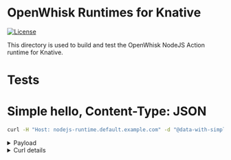 <!--
#
# Licensed to the Apache Software Foundation (ASF) under one or more
# contributor license agreements.  See the NOTICE file distributed with
# this work for additional information regarding copyright ownership.
# The ASF licenses this file to You under the Apache License, Version 2.0
# (the "License"); you may not use this file except in compliance with
# the License.  You may obtain a copy of the License at
#
#     http://www.apache.org/licenses/LICENSE-2.0
#
# Unless required by applicable law or agreed to in writing, software
# distributed under the License is distributed on an "AS IS" BASIS,
# WITHOUT WARRANTIES OR CONDITIONS OF ANY KIND, either express or implied.
# See the License for the specific language governing permissions and
# limitations under the License.
#
-->

# OpenWhisk Runtimes for Knative

[![License](https://img.shields.io/badge/license-Apache--2.0-blue.svg)](http://www.apache.org/licenses/LICENSE-2.0)

This directory is used to build and test the OpenWhisk NodeJS Action runtime for Knative.

# Tests

# Simple hello, Content-Type: JSON
```bash
curl -H "Host: nodejs-runtime.default.example.com" -d "@data-with-simple-hello.json" -H "Content-Type: application/json" http://localhost/init -v
```

<details>
  <summary>Payload</summary>
    
```bash
cat data-with-simple-hello.json
{
    "value": {
        "name" : "helloNodeJS",
        "main" : "main",
        "binary": false,
        "code" : "function main() {return {payload: 'HI'};}"
    }
}
```
</details>

<details>
  <summary>Curl details</summary>
  
  ### 
*   Trying ::1...
* TCP_NODELAY set
* Connected to localhost (::1) port 80 (#0)
> POST /init HTTP/1.1
> Host: nodejs-runtime.default.example.com
> User-Agent: curl/7.54.0
> Accept: */*
> Content-Type: application/json
> Content-Length: 164
>
* upload completely sent off: 164 out of 164 bytes
< HTTP/1.1 200 OK
< content-length: 11
< content-type: application/json; charset=utf-8
< date: Tue, 29 Jan 2019 20:50:08 GMT
< etag: W/"b-2MeHcbdPiKDIdPsWUDKemTPAQvg"
< server: envoy
< x-envoy-upstream-service-time: 8626
< x-powered-by: Express
<
* Connection #0 to host localhost left intact
{"OK":true}
```
</details>


```bash
kubectl logs nodejs-runtime-00001-deployment-66896df589-25cv4 -c user-container
Hello World from NodeJS runtime
**************************
DEBUGGER: config
{ port: 8080, apiHost: undefined, allowConcurrent: undefined }
**************************
DEBUGGER: app
{ [EventEmitter: app]
  _events: [Object: null prototype] { mount: [Function: onmount] },
  _eventsCount: 1,
  _maxListeners: undefined,
  setMaxListeners: [Function: setMaxListeners],
  getMaxListeners: [Function: getMaxListeners],
  emit: [Function: emit],
  addListener: [Function: addListener],
  on: [Function: addListener],
  prependListener: [Function: prependListener],
  once: [Function: once],
  prependOnceListener: [Function: prependOnceListener],
  removeListener: [Function: removeListener],
  off: [Function: removeListener],
  removeAllListeners: [Function: removeAllListeners],
  listeners: [Function: listeners],
  rawListeners: [Function: rawListeners],
  listenerCount: [Function: listenerCount],
  eventNames: [Function: eventNames],
  init: [Function: init],
  defaultConfiguration: [Function: defaultConfiguration],
  lazyrouter: [Function: lazyrouter],
  handle: [Function: handle],
  use: [Function: use],
  route: [Function: route],
  engine: [Function: engine],
  param: [Function: param],
  set: [Function: set],
  path: [Function: path],
  enabled: [Function: enabled],
  disabled: [Function: disabled],
  enable: [Function: enable],
  disable: [Function: disable],
  acl: [Function],
  bind: [Function],
  checkout: [Function],
  connect: [Function],
  copy: [Function],
  delete: [Function],
  get: [Function],
  head: [Function],
  link: [Function],
  lock: [Function],
  'm-search': [Function],
  merge: [Function],
  mkactivity: [Function],
  mkcalendar: [Function],
  mkcol: [Function],
  move: [Function],
  notify: [Function],
  options: [Function],
  patch: [Function],
  post: [Function],
  propfind: [Function],
  proppatch: [Function],
  purge: [Function],
  put: [Function],
  rebind: [Function],
  report: [Function],
  search: [Function],
  source: [Function],
  subscribe: [Function],
  trace: [Function],
  unbind: [Function],
  unlink: [Function],
  unlock: [Function],
  unsubscribe: [Function],
  all: [Function: all],
  del: [Function],
  render: [Function: render],
  listen: [Function: listen],
  request: IncomingMessage { app: [Circular] },
  response: ServerResponse { app: [Circular] },
  cache: {},
  engines: {},
  settings:
   { 'x-powered-by': true,
     etag: 'weak',
     'etag fn': [Function: generateETag],
     env: 'development',
     'query parser': 'extended',
     'query parser fn': [Function: parseExtendedQueryString],
     'subdomain offset': 2,
     'trust proxy': false,
     'trust proxy fn': [Function: trustNone],
     view: [Function: View],
     views: '/nodejsAction/views',
     'jsonp callback name': 'callback' },
  locals:
   [Object: null prototype] {
     settings:
      { 'x-powered-by': true,
        etag: 'weak',
        'etag fn': [Function: generateETag],
        env: 'development',
        'query parser': 'extended',
        'query parser fn': [Function: parseExtendedQueryString],
        'subdomain offset': 2,
        'trust proxy': false,
        'trust proxy fn': [Function: trustNone],
        view: [Function: View],
        views: '/nodejsAction/views',
        'jsonp callback name': 'callback' } },
  mountpath: '/' }
**************************
DEBUGGER: Starting the server
[Function: start]
**************************
DEBUGGER: app
{ [EventEmitter: app]
  _events: [Object: null prototype] { mount: [Function: onmount] },
  _eventsCount: 1,
  _maxListeners: undefined,
  setMaxListeners: [Function: setMaxListeners],
  getMaxListeners: [Function: getMaxListeners],
  emit: [Function: emit],
  addListener: [Function: addListener],
  on: [Function: addListener],
  prependListener: [Function: prependListener],
  once: [Function: once],
  prependOnceListener: [Function: prependOnceListener],
  removeListener: [Function: removeListener],
  off: [Function: removeListener],
  removeAllListeners: [Function: removeAllListeners],
  listeners: [Function: listeners],
  rawListeners: [Function: rawListeners],
  listenerCount: [Function: listenerCount],
  eventNames: [Function: eventNames],
  init: [Function: init],
  defaultConfiguration: [Function: defaultConfiguration],
  lazyrouter: [Function: lazyrouter],
  handle: [Function: handle],
  use: [Function: use],
  route: [Function: route],
  engine: [Function: engine],
  param: [Function: param],
  set: [Function: set],
  path: [Function: path],
  enabled: [Function: enabled],
  disabled: [Function: disabled],
  enable: [Function: enable],
  disable: [Function: disable],
  acl: [Function],
  bind: [Function],
  checkout: [Function],
  connect: [Function],
  copy: [Function],
  delete: [Function],
  get: [Function],
  head: [Function],
  link: [Function],
  lock: [Function],
  'm-search': [Function],
  merge: [Function],
  mkactivity: [Function],
  mkcalendar: [Function],
  mkcol: [Function],
  move: [Function],
  notify: [Function],
  options: [Function],
  patch: [Function],
  post: [Function],
  propfind: [Function],
  proppatch: [Function],
  purge: [Function],
  put: [Function],
  rebind: [Function],
  report: [Function],
  search: [Function],
  source: [Function],
  subscribe: [Function],
  trace: [Function],
  unbind: [Function],
  unlink: [Function],
  unlock: [Function],
  unsubscribe: [Function],
  all: [Function: all],
  del: [Function],
  render: [Function: render],
  listen: [Function: listen],
  request: IncomingMessage { app: [Circular] },
  response: ServerResponse { app: [Circular] },
  cache: {},
  engines: {},
  settings:
   { 'x-powered-by': true,
     etag: 'weak',
     'etag fn': [Function: generateETag],
     env: 'development',
     'query parser': 'extended',
     'query parser fn': [Function: parseExtendedQueryString],
     'subdomain offset': 2,
     'trust proxy': false,
     'trust proxy fn': [Function: trustNone],
     view: [Function: View],
     views: '/nodejsAction/views',
     'jsonp callback name': 'callback',
     port: 8080 },
  locals:
   [Object: null prototype] {
     settings:
      { 'x-powered-by': true,
        etag: 'weak',
        'etag fn': [Function: generateETag],
        env: 'development',
        'query parser': 'extended',
        'query parser fn': [Function: parseExtendedQueryString],
        'subdomain offset': 2,
        'trust proxy': false,
        'trust proxy fn': [Function: trustNone],
        view: [Function: View],
        views: '/nodejsAction/views',
        'jsonp callback name': 'callback',
        port: 8080 } },
  mountpath: '/' }
**************************
DEBUGGER: app
{ [EventEmitter: app]
  _events: [Object: null prototype] { mount: [Function: onmount] },
  _eventsCount: 1,
  _maxListeners: undefined,
  setMaxListeners: [Function: setMaxListeners],
  getMaxListeners: [Function: getMaxListeners],
  emit: [Function: emit],
  addListener: [Function: addListener],
  on: [Function: addListener],
  prependListener: [Function: prependListener],
  once: [Function: once],
  prependOnceListener: [Function: prependOnceListener],
  removeListener: [Function: removeListener],
  off: [Function: removeListener],
  removeAllListeners: [Function: removeAllListeners],
  listeners: [Function: listeners],
  rawListeners: [Function: rawListeners],
  listenerCount: [Function: listenerCount],
  eventNames: [Function: eventNames],
  init: [Function: init],
  defaultConfiguration: [Function: defaultConfiguration],
  lazyrouter: [Function: lazyrouter],
  handle: [Function: handle],
  use: [Function: use],
  route: [Function: route],
  engine: [Function: engine],
  param: [Function: param],
  set: [Function: set],
  path: [Function: path],
  enabled: [Function: enabled],
  disabled: [Function: disabled],
  enable: [Function: enable],
  disable: [Function: disable],
  acl: [Function],
  bind: [Function],
  checkout: [Function],
  connect: [Function],
  copy: [Function],
  delete: [Function],
  get: [Function],
  head: [Function],
  link: [Function],
  lock: [Function],
  'm-search': [Function],
  merge: [Function],
  mkactivity: [Function],
  mkcalendar: [Function],
  mkcol: [Function],
  move: [Function],
  notify: [Function],
  options: [Function],
  patch: [Function],
  post: [Function],
  propfind: [Function],
  proppatch: [Function],
  purge: [Function],
  put: [Function],
  rebind: [Function],
  report: [Function],
  search: [Function],
  source: [Function],
  subscribe: [Function],
  trace: [Function],
  unbind: [Function],
  unlink: [Function],
  unlock: [Function],
  unsubscribe: [Function],
  all: [Function: all],
  del: [Function],
  render: [Function: render],
  listen: [Function: listen],
  request: IncomingMessage { app: [Circular] },
  response: ServerResponse { app: [Circular] },
  cache: {},
  engines: {},
  settings:
   { 'x-powered-by': true,
     etag: 'weak',
     'etag fn': [Function: generateETag],
     env: 'development',
     'query parser': 'extended',
     'query parser fn': [Function: parseExtendedQueryString],
     'subdomain offset': 2,
     'trust proxy': false,
     'trust proxy fn': [Function: trustNone],
     view: [Function: View],
     views: '/nodejsAction/views',
     'jsonp callback name': 'callback',
     port: 8080 },
  locals:
   [Object: null prototype] {
     settings:
      { 'x-powered-by': true,
        etag: 'weak',
        'etag fn': [Function: generateETag],
        env: 'development',
        'query parser': 'extended',
        'query parser fn': [Function: parseExtendedQueryString],
        'subdomain offset': 2,
        'trust proxy': false,
        'trust proxy fn': [Function: trustNone],
        view: [Function: View],
        views: '/nodejsAction/views',
        'jsonp callback name': 'callback',
        port: 8080 } },
  mountpath: '/',
  _router:
   { [Function: router]
     params: {},
     _params: [],
     caseSensitive: false,
     mergeParams: undefined,
     strict: false,
     stack: [ [Layer], [Layer], [Layer] ] } }
**************************
DEBUGGER: app
{ [EventEmitter: app]
  _events: [Object: null prototype] { mount: [Function: onmount] },
  _eventsCount: 1,
  _maxListeners: undefined,
  setMaxListeners: [Function: setMaxListeners],
  getMaxListeners: [Function: getMaxListeners],
  emit: [Function: emit],
  addListener: [Function: addListener],
  on: [Function: addListener],
  prependListener: [Function: prependListener],
  once: [Function: once],
  prependOnceListener: [Function: prependOnceListener],
  removeListener: [Function: removeListener],
  off: [Function: removeListener],
  removeAllListeners: [Function: removeAllListeners],
  listeners: [Function: listeners],
  rawListeners: [Function: rawListeners],
  listenerCount: [Function: listenerCount],
  eventNames: [Function: eventNames],
  init: [Function: init],
  defaultConfiguration: [Function: defaultConfiguration],
  lazyrouter: [Function: lazyrouter],
  handle: [Function: handle],
  use: [Function: use],
  route: [Function: route],
  engine: [Function: engine],
  param: [Function: param],
  set: [Function: set],
  path: [Function: path],
  enabled: [Function: enabled],
  disabled: [Function: disabled],
  enable: [Function: enable],
  disable: [Function: disable],
  acl: [Function],
  bind: [Function],
  checkout: [Function],
  connect: [Function],
  copy: [Function],
  delete: [Function],
  get: [Function],
  head: [Function],
  link: [Function],
  lock: [Function],
  'm-search': [Function],
  merge: [Function],
  mkactivity: [Function],
  mkcalendar: [Function],
  mkcol: [Function],
  move: [Function],
  notify: [Function],
  options: [Function],
  patch: [Function],
  post: [Function],
  propfind: [Function],
  proppatch: [Function],
  purge: [Function],
  put: [Function],
  rebind: [Function],
  report: [Function],
  search: [Function],
  source: [Function],
  subscribe: [Function],
  trace: [Function],
  unbind: [Function],
  unlink: [Function],
  unlock: [Function],
  unsubscribe: [Function],
  all: [Function: all],
  del: [Function],
  render: [Function: render],
  listen: [Function: listen],
  request: IncomingMessage { app: [Circular] },
  response: ServerResponse { app: [Circular] },
  cache: {},
  engines: {},
  settings:
   { 'x-powered-by': true,
     etag: 'weak',
     'etag fn': [Function: generateETag],
     env: 'development',
     'query parser': 'extended',
     'query parser fn': [Function: parseExtendedQueryString],
     'subdomain offset': 2,
     'trust proxy': false,
     'trust proxy fn': [Function: trustNone],
     view: [Function: View],
     views: '/nodejsAction/views',
     'jsonp callback name': 'callback',
     port: 8080 },
  locals:
   [Object: null prototype] {
     settings:
      { 'x-powered-by': true,
        etag: 'weak',
        'etag fn': [Function: generateETag],
        env: 'development',
        'query parser': 'extended',
        'query parser fn': [Function: parseExtendedQueryString],
        'subdomain offset': 2,
        'trust proxy': false,
        'trust proxy fn': [Function: trustNone],
        view: [Function: View],
        views: '/nodejsAction/views',
        'jsonp callback name': 'callback',
        port: 8080 } },
  mountpath: '/',
  _router:
   { [Function: router]
     params: {},
     _params: [],
     caseSensitive: false,
     mergeParams: undefined,
     strict: false,
     stack: [ [Layer], [Layer], [Layer], [Layer] ] } }
**************************
DEBUGGER: app
{ [EventEmitter: app]
  _events: [Object: null prototype] { mount: [Function: onmount] },
  _eventsCount: 1,
  _maxListeners: undefined,
  setMaxListeners: [Function: setMaxListeners],
  getMaxListeners: [Function: getMaxListeners],
  emit: [Function: emit],
  addListener: [Function: addListener],
  on: [Function: addListener],
  prependListener: [Function: prependListener],
  once: [Function: once],
  prependOnceListener: [Function: prependOnceListener],
  removeListener: [Function: removeListener],
  off: [Function: removeListener],
  removeAllListeners: [Function: removeAllListeners],
  listeners: [Function: listeners],
  rawListeners: [Function: rawListeners],
  listenerCount: [Function: listenerCount],
  eventNames: [Function: eventNames],
  init: [Function: init],
  defaultConfiguration: [Function: defaultConfiguration],
  lazyrouter: [Function: lazyrouter],
  handle: [Function: handle],
  use: [Function: use],
  route: [Function: route],
  engine: [Function: engine],
  param: [Function: param],
  set: [Function: set],
  path: [Function: path],
  enabled: [Function: enabled],
  disabled: [Function: disabled],
  enable: [Function: enable],
  disable: [Function: disable],
  acl: [Function],
  bind: [Function],
  checkout: [Function],
  connect: [Function],
  copy: [Function],
  delete: [Function],
  get: [Function],
  head: [Function],
  link: [Function],
  lock: [Function],
  'm-search': [Function],
  merge: [Function],
  mkactivity: [Function],
  mkcalendar: [Function],
  mkcol: [Function],
  move: [Function],
  notify: [Function],
  options: [Function],
  patch: [Function],
  post: [Function],
  propfind: [Function],
  proppatch: [Function],
  purge: [Function],
  put: [Function],
  rebind: [Function],
  report: [Function],
  search: [Function],
  source: [Function],
  subscribe: [Function],
  trace: [Function],
  unbind: [Function],
  unlink: [Function],
  unlock: [Function],
  unsubscribe: [Function],
  all: [Function: all],
  del: [Function],
  render: [Function: render],
  listen: [Function: listen],
  request: IncomingMessage { app: [Circular] },
  response: ServerResponse { app: [Circular] },
  cache: {},
  engines: {},
  settings:
   { 'x-powered-by': true,
     etag: 'weak',
     'etag fn': [Function: generateETag],
     env: 'development',
     'query parser': 'extended',
     'query parser fn': [Function: parseExtendedQueryString],
     'subdomain offset': 2,
     'trust proxy': false,
     'trust proxy fn': [Function: trustNone],
     view: [Function: View],
     views: '/nodejsAction/views',
     'jsonp callback name': 'callback',
     port: 8080 },
  locals:
   [Object: null prototype] {
     settings:
      { 'x-powered-by': true,
        etag: 'weak',
        'etag fn': [Function: generateETag],
        env: 'development',
        'query parser': 'extended',
        'query parser fn': [Function: parseExtendedQueryString],
        'subdomain offset': 2,
        'trust proxy': false,
        'trust proxy fn': [Function: trustNone],
        view: [Function: View],
        views: '/nodejsAction/views',
        'jsonp callback name': 'callback',
        port: 8080 } },
  mountpath: '/',
  _router:
   { [Function: router]
     params: {},
     _params: [],
     caseSensitive: false,
     mergeParams: undefined,
     strict: false,
     stack: [ [Layer], [Layer], [Layer], [Layer], [Layer] ] } }
**************************
DEBUGGER: Status is
ready
**************************
DEBUGGER: Returning 200
{ name: 'helloNodeJS',
  main: 'main',
  binary: false,
  code: 'function main() {return {payload: \'HI\'};}' }
```

```bash
curl -H "Host: nodejs-runtime.default.example.com" -H "Content-Type: application/json" -X POST http://localhost/run -v
*   Trying ::1...
* TCP_NODELAY set
* Connected to localhost (::1) port 80 (#0)
> POST /run HTTP/1.1
> Host: nodejs-runtime.default.example.com
> User-Agent: curl/7.54.0
> Accept: */*
> Content-Type: application/json
>
< HTTP/1.1 200 OK
< content-length: 16
< content-type: application/json; charset=utf-8
< date: Tue, 29 Jan 2019 21:59:00 GMT
< etag: W/"10-r4HisfsG2IPqXoE1oxz8LXbAq+I"
< x-powered-by: Express
< x-envoy-upstream-service-time: 19
< server: envoy
<
* Connection #0 to host localhost left intact
{"payload":"HI"}
```

```bash
kubectl logs nodejs-runtime-00001-deployment-6588cc7dcf-vbgz9 -c queue-proxy
{"level":"info","ts":"2019-01-29T20:50:06.041Z","caller":"logging/config.go:96","msg":"Successfully created the logger.","knative.dev/jsonconfig":"{\n  \"level\": \"info\",\n  \"development\": false,\n  \"outputPaths\": [\"stdout\"],\n  \"errorOutputPaths\": [\"stderr\"],\n  \"encoding\": \"json\",\n  \"encoderConfig\": {\n    \"timeKey\": \"ts\",\n    \"levelKey\": \"level\",\n    \"nameKey\": \"logger\",\n    \"callerKey\": \"caller\",\n    \"messageKey\": \"msg\",\n    \"stacktraceKey\": \"stacktrace\",\n    \"lineEnding\": \"\",\n    \"levelEncoder\": \"\",\n    \"timeEncoder\": \"iso8601\",\n    \"durationEncoder\": \"\",\n    \"callerEncoder\": \"\"\n  }\n}\n"}
{"level":"info","ts":"2019-01-29T20:50:06.041Z","caller":"logging/config.go:97","msg":"Logging level set to info"}
{"level":"info","ts":"2019-01-29T20:50:06.042Z","logger":"queueproxy","caller":"util/env.go:33","msg":"SERVING_POD=nodejs-runtime-00001-deployment-6588cc7dcf-vbgz9","commit":"4d198db"}
{"level":"info","ts":"2019-01-29T20:50:06.042Z","logger":"queueproxy","caller":"util/env.go:33","msg":"SERVING_CONFIGURATION=nodejs-runtime","commit":"4d198db"}
{"level":"info","ts":"2019-01-29T20:50:06.042Z","logger":"queueproxy","caller":"util/env.go:33","msg":"SERVING_NAMESPACE=default","commit":"4d198db"}
{"level":"info","ts":"2019-01-29T20:50:06.042Z","logger":"queueproxy","caller":"util/env.go:33","msg":"SERVING_REVISION=nodejs-runtime-00001","commit":"4d198db"}
{"level":"info","ts":"2019-01-29T20:50:06.042Z","logger":"queueproxy","caller":"util/env.go:33","msg":"SERVING_AUTOSCALER=autoscaler","commit":"4d198db"}
{"level":"info","ts":"2019-01-29T20:50:06.042Z","logger":"queueproxy","caller":"util/env.go:33","msg":"SERVING_AUTOSCALER_PORT=8080","commit":"4d198db"}
{"level":"info","ts":"2019-01-29T20:50:06.042Z","logger":"queueproxy","caller":"util/env.go:43","msg":"SERVING_AUTOSCALER_PORT=8080","commit":"4d198db"}
{"level":"info","ts":"2019-01-29T20:50:06.042Z","logger":"queueproxy","caller":"util/env.go:33","msg":"CONTAINER_CONCURRENCY=0","commit":"4d198db"}
{"level":"info","ts":"2019-01-29T20:50:06.042Z","logger":"queueproxy","caller":"util/env.go:43","msg":"CONTAINER_CONCURRENCY=0","commit":"4d198db"}
{"level":"info","ts":"2019-01-29T20:50:06.042Z","logger":"queueproxy","caller":"util/env.go:33","msg":"REVISION_TIMEOUT_SECONDS=300","commit":"4d198db"}
{"level":"info","ts":"2019-01-29T20:50:06.042Z","logger":"queueproxy","caller":"util/env.go:43","msg":"REVISION_TIMEOUT_SECONDS=300","commit":"4d198db"}
{"level":"info","ts":"2019-01-29T20:50:06.042Z","logger":"queueproxy","caller":"util/env.go:33","msg":"USER_PORT=8080","commit":"4d198db"}
{"level":"info","ts":"2019-01-29T20:50:06.042Z","logger":"queueproxy","caller":"util/env.go:43","msg":"USER_PORT=8080","commit":"4d198db"}
{"level":"info","ts":"2019-01-29T20:50:06.043Z","logger":"queueproxy","caller":"queue/main.go:291","msg":"Initializing OpenCensus Prometheus exporter.","commit":"4d198db","knative.dev/key":"default/nodejs-runtime-00001","knative.dev/pod":"nodejs-runtime-00001-deployment-6588cc7dcf-vbgz9"}
{"level":"info","ts":"2019-01-29T20:50:06.043Z","logger":"queueproxy","caller":"queue/main.go:306","msg":"Connecting to autoscaler at ws://autoscaler.knative-serving:8080","commit":"4d198db","knative.dev/key":"default/nodejs-runtime-00001","knative.dev/pod":"nodejs-runtime-00001-deployment-6588cc7dcf-vbgz9"}
{"level":"error","ts":"2019-01-29T20:50:07.043Z","logger":"queueproxy","caller":"queue/main.go:114","msg":"Error while sending stat{error 25 0  connection has not yet been established}","commit":"4d198db","knative.dev/key":"default/nodejs-runtime-00001","knative.dev/pod":"nodejs-runtime-00001-deployment-6588cc7dcf-vbgz9","stacktrace":"main.statReporter\n\t/usr/local/google/home/mattmoor/go/src/github.com/knative/serving/cmd/queue/main.go:114"}
{"level":"error","ts":"2019-01-29T20:50:08.044Z","logger":"queueproxy","caller":"queue/main.go:114","msg":"Error while sending stat{error 25 0  connection has not yet been established}","commit":"4d198db","knative.dev/key":"default/nodejs-runtime-00001","knative.dev/pod":"nodejs-runtime-00001-deployment-6588cc7dcf-vbgz9","stacktrace":"main.statReporter\n\t/usr/local/google/home/mattmoor/go/src/github.com/knative/serving/cmd/queue/main.go:114"}

```

```bash
curl -H "Host: nodejs-runtime.default.example.com" -H "Content-Type: application/json" -X POST http://localhost/run -v
*   Trying ::1...
* TCP_NODELAY set
* Connected to localhost (::1) port 80 (#0)
> POST /run HTTP/1.1
> Host: nodejs-runtime.default.example.com
> User-Agent: curl/7.54.0
> Accept: */*
> Content-Type: application/json
>
< HTTP/1.1 403 Forbidden
< content-length: 48
< content-type: application/json; charset=utf-8
< date: Tue, 29 Jan 2019 20:57:05 GMT
< etag: W/"30-+gHjsIukRjW6jTSR7UO2SHXnxZc"
< server: envoy
< x-envoy-upstream-service-time: 7923
< x-powered-by: Express
<
* Connection #0 to host localhost left intact
{"error":"System not ready, status is running."}
```

```bash
kubectl logs nodejs-runtime-00001-deployment-6588cc7dcf-vk646 -c user-container
Hello World from NodeJS runtime
DEBUGGER: Config:
{ port: 8080, apiHost: undefined, allowConcurrent: undefined }
DEBUGGER: Config:
{ [EventEmitter: app]
  _events: [Object: null prototype] { mount: [Function: onmount] },
  _eventsCount: 1,
  _maxListeners: undefined,
  setMaxListeners: [Function: setMaxListeners],
  getMaxListeners: [Function: getMaxListeners],
  emit: [Function: emit],
  addListener: [Function: addListener],
  on: [Function: addListener],
  prependListener: [Function: prependListener],
  once: [Function: once],
  prependOnceListener: [Function: prependOnceListener],
  removeListener: [Function: removeListener],
  off: [Function: removeListener],
  removeAllListeners: [Function: removeAllListeners],
  listeners: [Function: listeners],
  rawListeners: [Function: rawListeners],
  listenerCount: [Function: listenerCount],
  eventNames: [Function: eventNames],
  init: [Function: init],
  defaultConfiguration: [Function: defaultConfiguration],
  lazyrouter: [Function: lazyrouter],
  handle: [Function: handle],
  use: [Function: use],
  route: [Function: route],
  engine: [Function: engine],
  param: [Function: param],
  set: [Function: set],
  path: [Function: path],
  enabled: [Function: enabled],
  disabled: [Function: disabled],
  enable: [Function: enable],
  disable: [Function: disable],
  acl: [Function],
  bind: [Function],
  checkout: [Function],
  connect: [Function],
  copy: [Function],
  delete: [Function],
  get: [Function],
  head: [Function],
  link: [Function],
  lock: [Function],
  'm-search': [Function],
  merge: [Function],
  mkactivity: [Function],
  mkcalendar: [Function],
  mkcol: [Function],
  move: [Function],
  notify: [Function],
  options: [Function],
  patch: [Function],
  post: [Function],
  propfind: [Function],
  proppatch: [Function],
  purge: [Function],
  put: [Function],
  rebind: [Function],
  report: [Function],
  search: [Function],
  source: [Function],
  subscribe: [Function],
  trace: [Function],
  unbind: [Function],
  unlink: [Function],
  unlock: [Function],
  unsubscribe: [Function],
  all: [Function: all],
  del: [Function],
  render: [Function: render],
  listen: [Function: listen],
  request: IncomingMessage { app: [Circular] },
  response: ServerResponse { app: [Circular] },
  cache: {},
  engines: {},
  settings:
   { 'x-powered-by': true,
     etag: 'weak',
     'etag fn': [Function: generateETag],
     env: 'development',
     'query parser': 'extended',
     'query parser fn': [Function: parseExtendedQueryString],
     'subdomain offset': 2,
     'trust proxy': false,
     'trust proxy fn': [Function: trustNone],
     view: [Function: View],
     views: '/nodejsAction/views',
     'jsonp callback name': 'callback' },
  locals:
   [Object: null prototype] {
     settings:
      { 'x-powered-by': true,
        etag: 'weak',
        'etag fn': [Function: generateETag],
        env: 'development',
        'query parser': 'extended',
        'query parser fn': [Function: parseExtendedQueryString],
        'subdomain offset': 2,
        'trust proxy': false,
        'trust proxy fn': [Function: trustNone],
        view: [Function: View],
        views: '/nodejsAction/views',
        'jsonp callback name': 'callback' } },
  mountpath: '/' }
DEBUGGER: Starting the server
[Function: start]
DEBUGGER: Config:
{ [EventEmitter: app]
  _events: [Object: null prototype] { mount: [Function: onmount] },
  _eventsCount: 1,
  _maxListeners: undefined,
  setMaxListeners: [Function: setMaxListeners],
  getMaxListeners: [Function: getMaxListeners],
  emit: [Function: emit],
  addListener: [Function: addListener],
  on: [Function: addListener],
  prependListener: [Function: prependListener],
  once: [Function: once],
  prependOnceListener: [Function: prependOnceListener],
  removeListener: [Function: removeListener],
  off: [Function: removeListener],
  removeAllListeners: [Function: removeAllListeners],
  listeners: [Function: listeners],
  rawListeners: [Function: rawListeners],
  listenerCount: [Function: listenerCount],
  eventNames: [Function: eventNames],
  init: [Function: init],
  defaultConfiguration: [Function: defaultConfiguration],
  lazyrouter: [Function: lazyrouter],
  handle: [Function: handle],
  use: [Function: use],
  route: [Function: route],
  engine: [Function: engine],
  param: [Function: param],
  set: [Function: set],
  path: [Function: path],
  enabled: [Function: enabled],
  disabled: [Function: disabled],
  enable: [Function: enable],
  disable: [Function: disable],
  acl: [Function],
  bind: [Function],
  checkout: [Function],
  connect: [Function],
  copy: [Function],
  delete: [Function],
  get: [Function],
  head: [Function],
  link: [Function],
  lock: [Function],
  'm-search': [Function],
  merge: [Function],
  mkactivity: [Function],
  mkcalendar: [Function],
  mkcol: [Function],
  move: [Function],
  notify: [Function],
  options: [Function],
  patch: [Function],
  post: [Function],
  propfind: [Function],
  proppatch: [Function],
  purge: [Function],
  put: [Function],
  rebind: [Function],
  report: [Function],
  search: [Function],
  source: [Function],
  subscribe: [Function],
  trace: [Function],
  unbind: [Function],
  unlink: [Function],
  unlock: [Function],
  unsubscribe: [Function],
  all: [Function: all],
  del: [Function],
  render: [Function: render],
  listen: [Function: listen],
  request: IncomingMessage { app: [Circular] },
  response: ServerResponse { app: [Circular] },
  cache: {},
  engines: {},
  settings:
   { 'x-powered-by': true,
     etag: 'weak',
     'etag fn': [Function: generateETag],
     env: 'development',
     'query parser': 'extended',
     'query parser fn': [Function: parseExtendedQueryString],
     'subdomain offset': 2,
     'trust proxy': false,
     'trust proxy fn': [Function: trustNone],
     view: [Function: View],
     views: '/nodejsAction/views',
     'jsonp callback name': 'callback',
     port: 8080 },
  locals:
   [Object: null prototype] {
     settings:
      { 'x-powered-by': true,
        etag: 'weak',
        'etag fn': [Function: generateETag],
        env: 'development',
        'query parser': 'extended',
        'query parser fn': [Function: parseExtendedQueryString],
        'subdomain offset': 2,
        'trust proxy': false,
        'trust proxy fn': [Function: trustNone],
        view: [Function: View],
        views: '/nodejsAction/views',
        'jsonp callback name': 'callback',
        port: 8080 } },
  mountpath: '/' }
DEBUGGER: Config:
{ [EventEmitter: app]
  _events: [Object: null prototype] { mount: [Function: onmount] },
  _eventsCount: 1,
  _maxListeners: undefined,
  setMaxListeners: [Function: setMaxListeners],
  getMaxListeners: [Function: getMaxListeners],
  emit: [Function: emit],
  addListener: [Function: addListener],
  on: [Function: addListener],
  prependListener: [Function: prependListener],
  once: [Function: once],
  prependOnceListener: [Function: prependOnceListener],
  removeListener: [Function: removeListener],
  off: [Function: removeListener],
  removeAllListeners: [Function: removeAllListeners],
  listeners: [Function: listeners],
  rawListeners: [Function: rawListeners],
  listenerCount: [Function: listenerCount],
  eventNames: [Function: eventNames],
  init: [Function: init],
  defaultConfiguration: [Function: defaultConfiguration],
  lazyrouter: [Function: lazyrouter],
  handle: [Function: handle],
  use: [Function: use],
  route: [Function: route],
  engine: [Function: engine],
  param: [Function: param],
  set: [Function: set],
  path: [Function: path],
  enabled: [Function: enabled],
  disabled: [Function: disabled],
  enable: [Function: enable],
  disable: [Function: disable],
  acl: [Function],
  bind: [Function],
  checkout: [Function],
  connect: [Function],
  copy: [Function],
  delete: [Function],
  get: [Function],
  head: [Function],
  link: [Function],
  lock: [Function],
  'm-search': [Function],
  merge: [Function],
  mkactivity: [Function],
  mkcalendar: [Function],
  mkcol: [Function],
  move: [Function],
  notify: [Function],
  options: [Function],
  patch: [Function],
  post: [Function],
  propfind: [Function],
  proppatch: [Function],
  purge: [Function],
  put: [Function],
  rebind: [Function],
  report: [Function],
  search: [Function],
  source: [Function],
  subscribe: [Function],
  trace: [Function],
  unbind: [Function],
  unlink: [Function],
  unlock: [Function],
  unsubscribe: [Function],
  all: [Function: all],
  del: [Function],
  render: [Function: render],
  listen: [Function: listen],
  request: IncomingMessage { app: [Circular] },
  response: ServerResponse { app: [Circular] },
  cache: {},
  engines: {},
  settings:
   { 'x-powered-by': true,
     etag: 'weak',
     'etag fn': [Function: generateETag],
     env: 'development',
     'query parser': 'extended',
     'query parser fn': [Function: parseExtendedQueryString],
     'subdomain offset': 2,
     'trust proxy': false,
     'trust proxy fn': [Function: trustNone],
     view: [Function: View],
     views: '/nodejsAction/views',
     'jsonp callback name': 'callback',
     port: 8080 },
  locals:
   [Object: null prototype] {
     settings:
      { 'x-powered-by': true,
        etag: 'weak',
        'etag fn': [Function: generateETag],
        env: 'development',
        'query parser': 'extended',
        'query parser fn': [Function: parseExtendedQueryString],
        'subdomain offset': 2,
        'trust proxy': false,
        'trust proxy fn': [Function: trustNone],
        view: [Function: View],
        views: '/nodejsAction/views',
        'jsonp callback name': 'callback',
        port: 8080 } },
  mountpath: '/',
  _router:
   { [Function: router]
     params: {},
     _params: [],
     caseSensitive: false,
     mergeParams: undefined,
     strict: false,
     stack: [ [Layer], [Layer], [Layer] ] } }
DEBUGGER: Config:
{ [EventEmitter: app]
  _events: [Object: null prototype] { mount: [Function: onmount] },
  _eventsCount: 1,
  _maxListeners: undefined,
  setMaxListeners: [Function: setMaxListeners],
  getMaxListeners: [Function: getMaxListeners],
  emit: [Function: emit],
  addListener: [Function: addListener],
  on: [Function: addListener],
  prependListener: [Function: prependListener],
  once: [Function: once],
  prependOnceListener: [Function: prependOnceListener],
  removeListener: [Function: removeListener],
  off: [Function: removeListener],
  removeAllListeners: [Function: removeAllListeners],
  listeners: [Function: listeners],
  rawListeners: [Function: rawListeners],
  listenerCount: [Function: listenerCount],
  eventNames: [Function: eventNames],
  init: [Function: init],
  defaultConfiguration: [Function: defaultConfiguration],
  lazyrouter: [Function: lazyrouter],
  handle: [Function: handle],
  use: [Function: use],
  route: [Function: route],
  engine: [Function: engine],
  param: [Function: param],
  set: [Function: set],
  path: [Function: path],
  enabled: [Function: enabled],
  disabled: [Function: disabled],
  enable: [Function: enable],
  disable: [Function: disable],
  acl: [Function],
  bind: [Function],
  checkout: [Function],
  connect: [Function],
  copy: [Function],
  delete: [Function],
  get: [Function],
  head: [Function],
  link: [Function],
  lock: [Function],
  'm-search': [Function],
  merge: [Function],
  mkactivity: [Function],
  mkcalendar: [Function],
  mkcol: [Function],
  move: [Function],
  notify: [Function],
  options: [Function],
  patch: [Function],
  post: [Function],
  propfind: [Function],
  proppatch: [Function],
  purge: [Function],
  put: [Function],
  rebind: [Function],
  report: [Function],
  search: [Function],
  source: [Function],
  subscribe: [Function],
  trace: [Function],
  unbind: [Function],
  unlink: [Function],
  unlock: [Function],
  unsubscribe: [Function],
  all: [Function: all],
  del: [Function],
  render: [Function: render],
  listen: [Function: listen],
  request: IncomingMessage { app: [Circular] },
  response: ServerResponse { app: [Circular] },
  cache: {},
  engines: {},
  settings:
   { 'x-powered-by': true,
     etag: 'weak',
     'etag fn': [Function: generateETag],
     env: 'development',
     'query parser': 'extended',
     'query parser fn': [Function: parseExtendedQueryString],
     'subdomain offset': 2,
     'trust proxy': false,
     'trust proxy fn': [Function: trustNone],
     view: [Function: View],
     views: '/nodejsAction/views',
     'jsonp callback name': 'callback',
     port: 8080 },
  locals:
   [Object: null prototype] {
     settings:
      { 'x-powered-by': true,
        etag: 'weak',
        'etag fn': [Function: generateETag],
        env: 'development',
        'query parser': 'extended',
        'query parser fn': [Function: parseExtendedQueryString],
        'subdomain offset': 2,
        'trust proxy': false,
        'trust proxy fn': [Function: trustNone],
        view: [Function: View],
        views: '/nodejsAction/views',
        'jsonp callback name': 'callback',
        port: 8080 } },
  mountpath: '/',
  _router:
   { [Function: router]
     params: {},
     _params: [],
     caseSensitive: false,
     mergeParams: undefined,
     strict: false,
     stack: [ [Layer], [Layer], [Layer], [Layer] ] } }
DEBUGGER: Config:
{ [EventEmitter: app]
  _events: [Object: null prototype] { mount: [Function: onmount] },
  _eventsCount: 1,
  _maxListeners: undefined,
  setMaxListeners: [Function: setMaxListeners],
  getMaxListeners: [Function: getMaxListeners],
  emit: [Function: emit],
  addListener: [Function: addListener],
  on: [Function: addListener],
  prependListener: [Function: prependListener],
  once: [Function: once],
  prependOnceListener: [Function: prependOnceListener],
  removeListener: [Function: removeListener],
  off: [Function: removeListener],
  removeAllListeners: [Function: removeAllListeners],
  listeners: [Function: listeners],
  rawListeners: [Function: rawListeners],
  listenerCount: [Function: listenerCount],
  eventNames: [Function: eventNames],
  init: [Function: init],
  defaultConfiguration: [Function: defaultConfiguration],
  lazyrouter: [Function: lazyrouter],
  handle: [Function: handle],
  use: [Function: use],
  route: [Function: route],
  engine: [Function: engine],
  param: [Function: param],
  set: [Function: set],
  path: [Function: path],
  enabled: [Function: enabled],
  disabled: [Function: disabled],
  enable: [Function: enable],
  disable: [Function: disable],
  acl: [Function],
  bind: [Function],
  checkout: [Function],
  connect: [Function],
  copy: [Function],
  delete: [Function],
  get: [Function],
  head: [Function],
  link: [Function],
  lock: [Function],
  'm-search': [Function],
  merge: [Function],
  mkactivity: [Function],
  mkcalendar: [Function],
  mkcol: [Function],
  move: [Function],
  notify: [Function],
  options: [Function],
  patch: [Function],
  post: [Function],
  propfind: [Function],
  proppatch: [Function],
  purge: [Function],
  put: [Function],
  rebind: [Function],
  report: [Function],
  search: [Function],
  source: [Function],
  subscribe: [Function],
  trace: [Function],
  unbind: [Function],
  unlink: [Function],
  unlock: [Function],
  unsubscribe: [Function],
  all: [Function: all],
  del: [Function],
  render: [Function: render],
  listen: [Function: listen],
  request: IncomingMessage { app: [Circular] },
  response: ServerResponse { app: [Circular] },
  cache: {},
  engines: {},
  settings:
   { 'x-powered-by': true,
     etag: 'weak',
     'etag fn': [Function: generateETag],
     env: 'development',
     'query parser': 'extended',
     'query parser fn': [Function: parseExtendedQueryString],
     'subdomain offset': 2,
     'trust proxy': false,
     'trust proxy fn': [Function: trustNone],
     view: [Function: View],
     views: '/nodejsAction/views',
     'jsonp callback name': 'callback',
     port: 8080 },
  locals:
   [Object: null prototype] {
     settings:
      { 'x-powered-by': true,
        etag: 'weak',
        'etag fn': [Function: generateETag],
        env: 'development',
        'query parser': 'extended',
        'query parser fn': [Function: parseExtendedQueryString],
        'subdomain offset': 2,
        'trust proxy': false,
        'trust proxy fn': [Function: trustNone],
        view: [Function: View],
        views: '/nodejsAction/views',
        'jsonp callback name': 'callback',
        port: 8080 } },
  mountpath: '/',
  _router:
   { [Function: router]
     params: {},
     _params: [],
     caseSensitive: false,
     mergeParams: undefined,
     strict: false,
     stack: [ [Layer], [Layer], [Layer], [Layer], [Layer] ] } }
[wrapEndpoint] exception caught Cannot read property 'run' of undefined
Internal system error: System not ready, status is running.
```

----

```bash
curl -H "Host: nodejs-runtime.default.example.com" -d "@data.json" -H "Content-Type: application/json" http://localhost/init -v
*   Trying ::1...
* TCP_NODELAY set
* Connected to localhost (::1) port 80 (#0)
> POST /init HTTP/1.1
> Host: nodejs-runtime.default.example.com
> User-Agent: curl/7.54.0
> Accept: */*
> Content-Type: application/json
> Content-Length: 663
>
* upload completely sent off: 663 out of 663 bytes
< HTTP/1.1 403 Forbidden
< content-length: 56
< content-type: application/json; charset=utf-8
< date: Tue, 29 Jan 2019 20:04:19 GMT
< etag: W/"38-Sg5y02pHkWZIQfMXMpDIFTitATw"
< server: envoy
< x-envoy-upstream-service-time: 8429
< x-powered-by: Express
<
* Connection #0 to host localhost left intact
{"error":"Cannot initialize the action more than once."}
```

```bash
curl -H "Host: nodejs-runtime.default.example.com" -H "Content-Type: application/json" -X POST http://localhost/run -v
*   Trying ::1...
* TCP_NODELAY set
* Connected to localhost (::1) port 80 (#0)
> POST /run HTTP/1.1
> Host: nodejs-runtime.default.example.com
> User-Agent: curl/7.54.0
> Accept: */*
> Content-Type: application/json
>
< HTTP/1.1 403 Forbidden
< content-length: 48
< content-type: application/json; charset=utf-8
< date: Tue, 29 Jan 2019 20:10:41 GMT
< etag: W/"30-+gHjsIukRjW6jTSR7UO2SHXnxZc"
< server: envoy
< x-envoy-upstream-service-time: 8094
< x-powered-by: Express
<
* Connection #0 to host localhost left intact
{"error":"System not ready, status is running."}
```

```bash
kubectl get pods nodejs-runtime-00001-deployment-78c4bc59bd-plc6q -o yaml
apiVersion: v1
kind: Pod
metadata:
  annotations:
    sidecar.istio.io/inject: "true"
    sidecar.istio.io/status: '{"version":"2153b4a1c36b2db7abd8141cba9723db658c4a56673d25af8d1d18641270f3a2","initContainers":["istio-init"],"containers":["istio-proxy"],"volumes":["istio-envoy","istio-certs"],"imagePullSecrets":null}'
    traffic.sidecar.istio.io/includeOutboundIPRanges: '*'
  creationTimestamp: "2019-01-29T20:10:34Z"
  generateName: nodejs-runtime-00001-deployment-78c4bc59bd-
  labels:
    app: nodejs-runtime-00001
    pod-template-hash: 78c4bc59bd
    serving.knative.dev/configuration: nodejs-runtime
    serving.knative.dev/configurationGeneration: "1"
    serving.knative.dev/configurationMetadataGeneration: "1"
    serving.knative.dev/revision: nodejs-runtime-00001
    serving.knative.dev/revisionUID: 1c04cbb0-2356-11e9-9d1c-025000000001
    serving.knative.dev/service: nodejs-runtime
  name: nodejs-runtime-00001-deployment-78c4bc59bd-plc6q
  namespace: default
  ownerReferences:
  - apiVersion: apps/v1
    blockOwnerDeletion: true
    controller: true
    kind: ReplicaSet
    name: nodejs-runtime-00001-deployment-78c4bc59bd
    uid: 4bddcc28-2356-11e9-9d1c-025000000001
  resourceVersion: "49755"
  selfLink: /api/v1/namespaces/default/pods/nodejs-runtime-00001-deployment-78c4bc59bd-plc6q
  uid: efa632b2-2401-11e9-9d1c-025000000001
spec:
  containers:
  - env:
    - name: PORT
      value: "8080"
    - name: K_REVISION
      value: nodejs-runtime-00001
    - name: K_CONFIGURATION
      value: nodejs-runtime
    - name: K_SERVICE
      value: nodejs-runtime
    image: index.docker.io/pritidesai/nodejs-runtime@sha256:108a992bba41d130e04ef54540dfa2522bfa3d67493336b402999f5046faceaf
    imagePullPolicy: Always
    lifecycle:
      preStop:
        httpGet:
          path: quitquitquit
          port: 8022
          scheme: HTTP
    name: user-container
    ports:
    - containerPort: 8080
      name: user-port
      protocol: TCP
    resources:
      requests:
        cpu: 400m
    terminationMessagePath: /dev/termination-log
    terminationMessagePolicy: FallbackToLogsOnError
    volumeMounts:
    - mountPath: /var/log
      name: varlog
    - mountPath: /var/run/secrets/kubernetes.io/serviceaccount
      name: default-token-29mpx
      readOnly: true
  - env:
    - name: SERVING_NAMESPACE
      value: default
    - name: SERVING_CONFIGURATION
      value: nodejs-runtime
    - name: SERVING_REVISION
      value: nodejs-runtime-00001
    - name: SERVING_AUTOSCALER
      value: autoscaler
    - name: SERVING_AUTOSCALER_PORT
      value: "8080"
    - name: CONTAINER_CONCURRENCY
      value: "0"
    - name: REVISION_TIMEOUT_SECONDS
      value: "300"
    - name: SERVING_POD
      valueFrom:
        fieldRef:
          apiVersion: v1
          fieldPath: metadata.name
    - name: SERVING_LOGGING_CONFIG
      value: |
        {
          "level": "info",
          "development": false,
          "outputPaths": ["stdout"],
          "errorOutputPaths": ["stderr"],
          "encoding": "json",
          "encoderConfig": {
            "timeKey": "ts",
            "levelKey": "level",
            "nameKey": "logger",
            "callerKey": "caller",
            "messageKey": "msg",
            "stacktraceKey": "stacktrace",
            "lineEnding": "",
            "levelEncoder": "",
            "timeEncoder": "iso8601",
            "durationEncoder": "",
            "callerEncoder": ""
          }
        }
    - name: SERVING_LOGGING_LEVEL
      value: info
    - name: USER_PORT
      value: "8080"
    image: gcr.io/knative-releases/github.com/knative/serving/cmd/queue@sha256:fc49125cb29f7bb2de2c4d6bd51153ce190cb522cf42df59898147d2074885cc
    imagePullPolicy: IfNotPresent
    lifecycle:
      preStop:
        httpGet:
          path: quitquitquit
          port: 8022
          scheme: HTTP
    name: queue-proxy
    ports:
    - containerPort: 8012
      name: queue-port
      protocol: TCP
    - containerPort: 8022
      name: queueadm-port
      protocol: TCP
    - containerPort: 9090
      name: queue-metrics
      protocol: TCP
    readinessProbe:
      failureThreshold: 3
      httpGet:
        path: health
        port: 8022
        scheme: HTTP
      periodSeconds: 1
      successThreshold: 1
      timeoutSeconds: 1
    resources:
      requests:
        cpu: 25m
    terminationMessagePath: /dev/termination-log
    terminationMessagePolicy: File
    volumeMounts:
    - mountPath: /var/run/secrets/kubernetes.io/serviceaccount
      name: default-token-29mpx
      readOnly: true
  - args:
    - proxy
    - sidecar
    - --configPath
    - /etc/istio/proxy
    - --binaryPath
    - /usr/local/bin/envoy
    - --serviceCluster
    - nodejs-runtime-00001
    - --drainDuration
    - 45s
    - --parentShutdownDuration
    - 1m0s
    - --discoveryAddress
    - istio-pilot.istio-system:15007
    - --discoveryRefreshDelay
    - 1s
    - --zipkinAddress
    - zipkin.istio-system:9411
    - --connectTimeout
    - 10s
    - --statsdUdpAddress
    - istio-statsd-prom-bridge.istio-system:9125
    - --proxyAdminPort
    - "15000"
    - --controlPlaneAuthPolicy
    - NONE
    env:
    - name: POD_NAME
      valueFrom:
        fieldRef:
          apiVersion: v1
          fieldPath: metadata.name
    - name: POD_NAMESPACE
      valueFrom:
        fieldRef:
          apiVersion: v1
          fieldPath: metadata.namespace
    - name: INSTANCE_IP
      valueFrom:
        fieldRef:
          apiVersion: v1
          fieldPath: status.podIP
    - name: ISTIO_META_POD_NAME
      valueFrom:
        fieldRef:
          apiVersion: v1
          fieldPath: metadata.name
    - name: ISTIO_META_INTERCEPTION_MODE
      value: REDIRECT
    image: docker.io/istio/proxyv2:1.0.2
    imagePullPolicy: IfNotPresent
    lifecycle:
      preStop:
        exec:
          command:
          - sh
          - -c
          - sleep 20; until curl -s localhost:15000/clusters | grep "inbound|80|"
            | grep "rq_active" | grep "rq_active::0"; do sleep 1; done;
    name: istio-proxy
    resources:
      requests:
        cpu: 10m
    securityContext:
      procMount: Default
      readOnlyRootFilesystem: true
      runAsUser: 1337
    terminationMessagePath: /dev/termination-log
    terminationMessagePolicy: File
    volumeMounts:
    - mountPath: /etc/istio/proxy
      name: istio-envoy
    - mountPath: /etc/certs/
      name: istio-certs
      readOnly: true
  dnsPolicy: ClusterFirst
  enableServiceLinks: true
  initContainers:
  - args:
    - -p
    - "15001"
    - -u
    - "1337"
    - -m
    - REDIRECT
    - -i
    - '*'
    - -x
    - ""
    - -b
    - 8080, 8012, 8022, 9090,
    - -d
    - ""
    image: docker.io/istio/proxy_init:1.0.2
    imagePullPolicy: IfNotPresent
    name: istio-init
    resources: {}
    securityContext:
      capabilities:
        add:
        - NET_ADMIN
      procMount: Default
    terminationMessagePath: /dev/termination-log
    terminationMessagePolicy: File
  nodeName: docker-desktop
  priority: 0
  restartPolicy: Always
  schedulerName: default-scheduler
  securityContext: {}
  serviceAccount: default
  serviceAccountName: default
  terminationGracePeriodSeconds: 300
  tolerations:
  - effect: NoExecute
    key: node.kubernetes.io/not-ready
    operator: Exists
    tolerationSeconds: 300
  - effect: NoExecute
    key: node.kubernetes.io/unreachable
    operator: Exists
    tolerationSeconds: 300
  volumes:
  - emptyDir: {}
    name: varlog
  - name: default-token-29mpx
    secret:
      defaultMode: 420
      secretName: default-token-29mpx
  - emptyDir:
      medium: Memory
    name: istio-envoy
  - name: istio-certs
    secret:
      defaultMode: 420
      optional: true
      secretName: istio.default
status:
  conditions:
  - lastProbeTime: null
    lastTransitionTime: "2019-01-29T20:10:36Z"
    status: "True"
    type: Initialized
  - lastProbeTime: null
    lastTransitionTime: "2019-01-29T20:10:41Z"
    status: "True"
    type: Ready
  - lastProbeTime: null
    lastTransitionTime: "2019-01-29T20:10:41Z"
    status: "True"
    type: ContainersReady
  - lastProbeTime: null
    lastTransitionTime: "2019-01-29T20:10:34Z"
    status: "True"
    type: PodScheduled
  containerStatuses:
  - containerID: docker://2a13d8fa9bbf5b525987e0862db535c514e58f7d79022783439b945d666187f9
    image: istio/proxyv2:1.0.2
    imageID: docker-pullable://istio/proxyv2@sha256:54e206530ba6ca9b3820254454e01b7592e9f986d27a5640b6c03704b3b68332
    lastState: {}
    name: istio-proxy
    ready: true
    restartCount: 0
    state:
      running:
        startedAt: "2019-01-29T20:10:39Z"
  - containerID: docker://436dd20709ade17e98c57eaa9736fe39473a3cfad4b0126aa2afa3889f5cc35b
    image: sha256:6cb5d12d6ec5e0f951a54fa344c9646fbb96287fb6b0129388b75a6342b67157
    imageID: docker-pullable://gcr.io/knative-releases/github.com/knative/serving/cmd/queue@sha256:fc49125cb29f7bb2de2c4d6bd51153ce190cb522cf42df59898147d2074885cc
    lastState: {}
    name: queue-proxy
    ready: true
    restartCount: 0
    state:
      running:
        startedAt: "2019-01-29T20:10:38Z"
  - containerID: docker://9fd5928296cc4d59b19fef70b66f8cbdab6a0f4a1409545d19de44f0314def22
    image: pritidesai/nodejs-runtime@sha256:108a992bba41d130e04ef54540dfa2522bfa3d67493336b402999f5046faceaf
    imageID: docker-pullable://pritidesai/nodejs-runtime@sha256:108a992bba41d130e04ef54540dfa2522bfa3d67493336b402999f5046faceaf
    lastState: {}
    name: user-container
    ready: true
    restartCount: 0
    state:
      running:
        startedAt: "2019-01-29T20:10:38Z"
  hostIP: 192.168.65.3
  initContainerStatuses:
  - containerID: docker://5c07aff123165620f1b7f3804660d0548e4cf2c76a7512b393e6ca545118f02f
    image: istio/proxy_init:1.0.2
    imageID: docker-pullable://istio/proxy_init@sha256:e16a0746f46cd45a9f63c27b9e09daff5432e33a2d80c8cc0956d7d63e2f9185
    lastState: {}
    name: istio-init
    ready: true
    restartCount: 0
    state:
      terminated:
        containerID: docker://5c07aff123165620f1b7f3804660d0548e4cf2c76a7512b393e6ca545118f02f
        exitCode: 0
        finishedAt: "2019-01-29T20:10:36Z"
        reason: Completed
        startedAt: "2019-01-29T20:10:36Z"
  phase: Running
  podIP: 10.1.1.28
  qosClass: Burstable
  startTime: "2019-01-29T20:10:34Z"
```

```bash
kubectl logs nodejs-runtime-00001-deployment-78c4bc59bd-plc6q -c user-container
Hello World from NodeJS runtime
[wrapEndpoint] exception caught Cannot read property 'run' of undefined
Internal system error: System not ready, status is running.
```

```bash
kubectl logs nodejs-runtime-00001-deployment-78c4bc59bd-plc6q -c istio-proxy
[2019-01-29 20:10:40.456][18][info][config] external/envoy/source/server/listener_manager_impl.cc:908] all dependencies initialized. starting workers
[2019-01-29T20:10:41.858Z] "POST /run HTTP/1.1" 500 - 0 39 44 43 "192.168.65.3, 127.0.0.1" "curl/7.54.0" "93c1327e-d205-9bcd-af33-b68b411b63ce" "nodejs-runtime.default.example.com" "127.0.0.1:8012"
[2019-01-29T20:10:41.935Z] "POST /run HTTP/1.1" 403 - 0 48 18 9 "192.168.65.3, 127.0.0.1" "curl/7.54.0" "93c1327e-d205-9bcd-af33-b68b411b63ce" "nodejs-runtime.default.example.com" "127.0.0.1:8012"
```

```bash
kubectl logs nodejs-runtime-00001-deployment-78c4bc59bd-plc6q -c queue-proxy
{"level":"info","ts":"2019-01-29T20:10:38.743Z","caller":"logging/config.go:96","msg":"Successfully created the logger.","knative.dev/jsonconfig":"{\n  \"level\": \"info\",\n  \"development\": false,\n  \"outputPaths\": [\"stdout\"],\n  \"errorOutputPaths\": [\"stderr\"],\n  \"encoding\": \"json\",\n  \"encoderConfig\": {\n    \"timeKey\": \"ts\",\n    \"levelKey\": \"level\",\n    \"nameKey\": \"logger\",\n    \"callerKey\": \"caller\",\n    \"messageKey\": \"msg\",\n    \"stacktraceKey\": \"stacktrace\",\n    \"lineEnding\": \"\",\n    \"levelEncoder\": \"\",\n    \"timeEncoder\": \"iso8601\",\n    \"durationEncoder\": \"\",\n    \"callerEncoder\": \"\"\n  }\n}\n"}
{"level":"info","ts":"2019-01-29T20:10:38.743Z","caller":"logging/config.go:97","msg":"Logging level set to info"}
{"level":"info","ts":"2019-01-29T20:10:38.743Z","logger":"queueproxy","caller":"util/env.go:33","msg":"SERVING_POD=nodejs-runtime-00001-deployment-78c4bc59bd-plc6q","commit":"4d198db"}
{"level":"info","ts":"2019-01-29T20:10:38.743Z","logger":"queueproxy","caller":"util/env.go:33","msg":"SERVING_CONFIGURATION=nodejs-runtime","commit":"4d198db"}
{"level":"info","ts":"2019-01-29T20:10:38.743Z","logger":"queueproxy","caller":"util/env.go:33","msg":"SERVING_NAMESPACE=default","commit":"4d198db"}
{"level":"info","ts":"2019-01-29T20:10:38.743Z","logger":"queueproxy","caller":"util/env.go:33","msg":"SERVING_REVISION=nodejs-runtime-00001","commit":"4d198db"}
{"level":"info","ts":"2019-01-29T20:10:38.743Z","logger":"queueproxy","caller":"util/env.go:33","msg":"SERVING_AUTOSCALER=autoscaler","commit":"4d198db"}
{"level":"info","ts":"2019-01-29T20:10:38.744Z","logger":"queueproxy","caller":"util/env.go:33","msg":"SERVING_AUTOSCALER_PORT=8080","commit":"4d198db"}
{"level":"info","ts":"2019-01-29T20:10:38.744Z","logger":"queueproxy","caller":"util/env.go:43","msg":"SERVING_AUTOSCALER_PORT=8080","commit":"4d198db"}
{"level":"info","ts":"2019-01-29T20:10:38.744Z","logger":"queueproxy","caller":"util/env.go:33","msg":"CONTAINER_CONCURRENCY=0","commit":"4d198db"}
{"level":"info","ts":"2019-01-29T20:10:38.744Z","logger":"queueproxy","caller":"util/env.go:43","msg":"CONTAINER_CONCURRENCY=0","commit":"4d198db"}
{"level":"info","ts":"2019-01-29T20:10:38.744Z","logger":"queueproxy","caller":"util/env.go:33","msg":"REVISION_TIMEOUT_SECONDS=300","commit":"4d198db"}
{"level":"info","ts":"2019-01-29T20:10:38.744Z","logger":"queueproxy","caller":"util/env.go:43","msg":"REVISION_TIMEOUT_SECONDS=300","commit":"4d198db"}
{"level":"info","ts":"2019-01-29T20:10:38.744Z","logger":"queueproxy","caller":"util/env.go:33","msg":"USER_PORT=8080","commit":"4d198db"}
{"level":"info","ts":"2019-01-29T20:10:38.744Z","logger":"queueproxy","caller":"util/env.go:43","msg":"USER_PORT=8080","commit":"4d198db"}
{"level":"info","ts":"2019-01-29T20:10:38.745Z","logger":"queueproxy","caller":"queue/main.go:291","msg":"Initializing OpenCensus Prometheus exporter.","commit":"4d198db","knative.dev/key":"default/nodejs-runtime-00001","knative.dev/pod":"nodejs-runtime-00001-deployment-78c4bc59bd-plc6q"}
{"level":"info","ts":"2019-01-29T20:10:38.745Z","logger":"queueproxy","caller":"queue/main.go:306","msg":"Connecting to autoscaler at ws://autoscaler.knative-serving:8080","commit":"4d198db","knative.dev/key":"default/nodejs-runtime-00001","knative.dev/pod":"nodejs-runtime-00001-deployment-78c4bc59bd-plc6q"}
{"level":"error","ts":"2019-01-29T20:10:39.746Z","logger":"queueproxy","caller":"queue/main.go:114","msg":"Error while sending stat{error 25 0  connection has not yet been established}","commit":"4d198db","knative.dev/key":"default/nodejs-runtime-00001","knative.dev/pod":"nodejs-runtime-00001-deployment-78c4bc59bd-plc6q","stacktrace":"main.statReporter\n\t/usr/local/google/home/mattmoor/go/src/github.com/knative/serving/cmd/queue/main.go:114"}
{"level":"error","ts":"2019-01-29T20:10:40.746Z","logger":"queueproxy","caller":"queue/main.go:114","msg":"Error while sending stat{error 25 0  connection has not yet been established}","commit":"4d198db","knative.dev/key":"default/nodejs-runtime-00001","knative.dev/pod":"nodejs-runtime-00001-deployment-78c4bc59bd-plc6q","stacktrace":"main.statReporter\n\t/usr/local/google/home/mattmoor/go/src/github.com/knative/serving/cmd/queue/main.go:114"}
```

```bash

```
